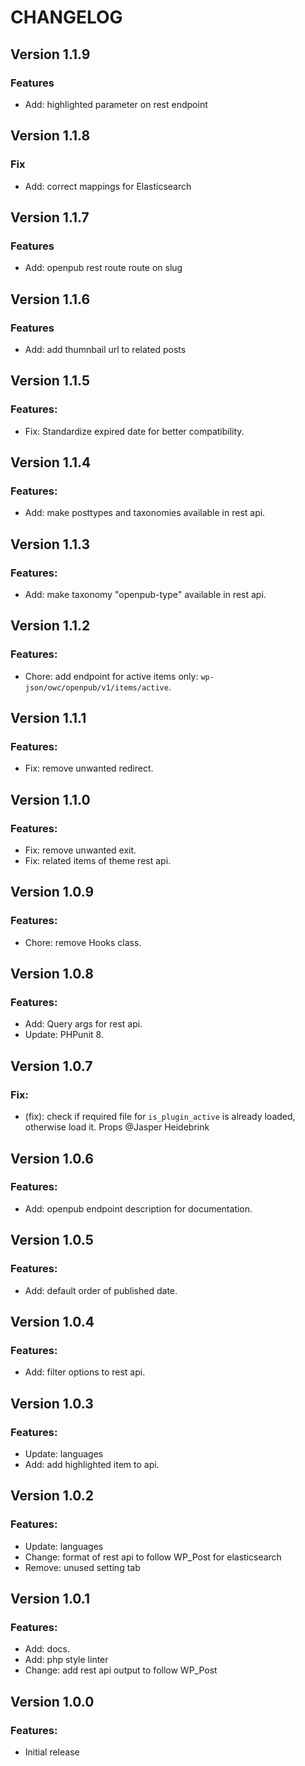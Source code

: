 # CHANGELOG

## Version 1.1.9

### Features

- Add: highlighted parameter on rest endpoint

## Version 1.1.8

### Fix

- Add: correct mappings for Elasticsearch

## Version 1.1.7

### Features

- Add: openpub rest route route on slug

## Version 1.1.6

### Features

- Add: add thumnbail url to related posts

## Version 1.1.5

### Features:

-   Fix: Standardize expired date for better compatibility.

## Version 1.1.4

### Features:

-   Add: make posttypes and taxonomies available in rest api.

## Version 1.1.3

### Features:

-   Add: make taxonomy "openpub-type" available in rest api.

## Version 1.1.2

### Features:

-   Chore: add endpoint for active items only: `wp-json/owc/openpub/v1/items/active`.

## Version 1.1.1

### Features:

-   Fix: remove unwanted redirect.

## Version 1.1.0

### Features:

-   Fix: remove unwanted exit.
-   Fix: related items of theme rest api.

## Version 1.0.9

### Features:

-   Chore: remove Hooks class.

## Version 1.0.8

### Features:

-   Add: Query args for rest api.
-   Update: PHPunit 8.

## Version 1.0.7

### Fix:

-   (fix): check if required file for `is_plugin_active` is already loaded, otherwise load it. Props @Jasper Heidebrink

## Version 1.0.6

### Features:

-   Add: openpub endpoint description for documentation.

## Version 1.0.5

### Features:

-   Add: default order of published date.

## Version 1.0.4

### Features:

-   Add: filter options to rest api.

## Version 1.0.3

### Features:

-   Update: languages
-   Add: add highlighted item to api.

## Version 1.0.2

### Features:

-   Update: languages
-   Change: format of rest api to follow WP_Post for elasticsearch
-   Remove: unused setting tab

## Version 1.0.1

### Features:

-   Add: docs.
-   Add: php style linter
-   Change: add rest api output to follow WP_Post

## Version 1.0.0

### Features:

-   Initial release
